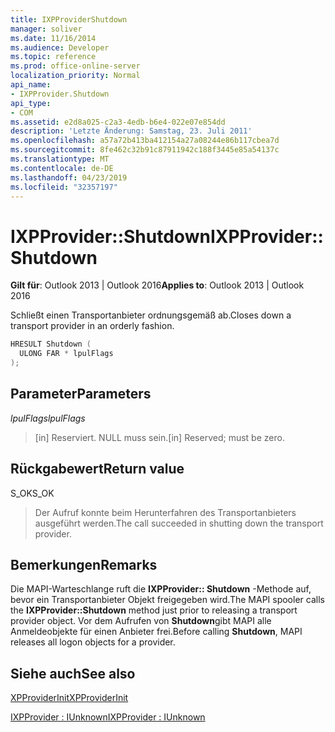 ```yaml
---
title: IXPProviderShutdown
manager: soliver
ms.date: 11/16/2014
ms.audience: Developer
ms.topic: reference
ms.prod: office-online-server
localization_priority: Normal
api_name:
- IXPProvider.Shutdown
api_type:
- COM
ms.assetid: e2d8a025-c2a3-4edb-b6e4-022e07e854dd
description: 'Letzte Änderung: Samstag, 23. Juli 2011'
ms.openlocfilehash: a57a72b413ba412154a27a08244e86b117cbea7d
ms.sourcegitcommit: 8fe462c32b91c87911942c188f3445e85a54137c
ms.translationtype: MT
ms.contentlocale: de-DE
ms.lasthandoff: 04/23/2019
ms.locfileid: "32357197"
---
```

# <a name="ixpprovidershutdown"></a><span data-ttu-id="dc078-103">IXPProvider::Shutdown</span><span class="sxs-lookup"><span data-stu-id="dc078-103">IXPProvider::Shutdown</span></span>

  
  
<span data-ttu-id="dc078-104">**Gilt für**: Outlook 2013 | Outlook 2016</span><span class="sxs-lookup"><span data-stu-id="dc078-104">**Applies to**: Outlook 2013 | Outlook 2016</span></span> 
  
<span data-ttu-id="dc078-105">Schließt einen Transportanbieter ordnungsgemäß ab.</span><span class="sxs-lookup"><span data-stu-id="dc078-105">Closes down a transport provider in an orderly fashion.</span></span>
  
```cpp
HRESULT Shutdown (
  ULONG FAR * lpulFlags
);
```

## <a name="parameters"></a><span data-ttu-id="dc078-106">Parameter</span><span class="sxs-lookup"><span data-stu-id="dc078-106">Parameters</span></span>

 <span data-ttu-id="dc078-107">_lpulFlags_</span><span class="sxs-lookup"><span data-stu-id="dc078-107">_lpulFlags_</span></span>
  
> <span data-ttu-id="dc078-108">[in] Reserviert. NULL muss sein.</span><span class="sxs-lookup"><span data-stu-id="dc078-108">[in] Reserved; must be zero.</span></span>
    
## <a name="return-value"></a><span data-ttu-id="dc078-109">Rückgabewert</span><span class="sxs-lookup"><span data-stu-id="dc078-109">Return value</span></span>

<span data-ttu-id="dc078-110">S_OK</span><span class="sxs-lookup"><span data-stu-id="dc078-110">S_OK</span></span> 
  
> <span data-ttu-id="dc078-111">Der Aufruf konnte beim Herunterfahren des Transportanbieters ausgeführt werden.</span><span class="sxs-lookup"><span data-stu-id="dc078-111">The call succeeded in shutting down the transport provider.</span></span>
    
## <a name="remarks"></a><span data-ttu-id="dc078-112">Bemerkungen</span><span class="sxs-lookup"><span data-stu-id="dc078-112">Remarks</span></span>

<span data-ttu-id="dc078-113">Die MAPI-Warteschlange ruft die **IXPProvider:: Shutdown** -Methode auf, bevor ein Transportanbieter Objekt freigegeben wird.</span><span class="sxs-lookup"><span data-stu-id="dc078-113">The MAPI spooler calls the **IXPProvider::Shutdown** method just prior to releasing a transport provider object.</span></span> <span data-ttu-id="dc078-114">Vor dem Aufrufen von **Shutdown**gibt MAPI alle Anmeldeobjekte für einen Anbieter frei.</span><span class="sxs-lookup"><span data-stu-id="dc078-114">Before calling **Shutdown**, MAPI releases all logon objects for a provider.</span></span>
  
## <a name="see-also"></a><span data-ttu-id="dc078-115">Siehe auch</span><span class="sxs-lookup"><span data-stu-id="dc078-115">See also</span></span>



[<span data-ttu-id="dc078-116">XPProviderInit</span><span class="sxs-lookup"><span data-stu-id="dc078-116">XPProviderInit</span></span>](xpproviderinit.md)
  
[<span data-ttu-id="dc078-117">IXPProvider : IUnknown</span><span class="sxs-lookup"><span data-stu-id="dc078-117">IXPProvider : IUnknown</span></span>](ixpprovideriunknown.md)

